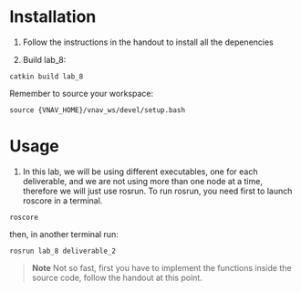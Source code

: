 # Installation

1. Follow the instructions in the handout to install all the depenencies

2. Build lab_8:
```
catkin build lab_8
```

Remember to source your workspace:
```
source {VNAV_HOME}/vnav_ws/devel/setup.bash
```

# Usage

1. In this lab, we will be using different executables, one for each deliverable, and we are not using more than one node at a time, therefore we will just use rosrun.
To run rosrun, you need first to launch roscore in a terminal.
```
roscore
```
then, in another terminal run:
```
rosrun lab_8 deliverable_2
```
> **Note** Not so fast, first you have to implement the functions inside the source code, follow the handout at this point.
